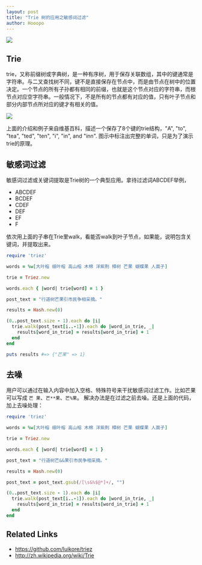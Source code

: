```yaml
---
layout: post
title: "Trie 树的应用之敏感词过滤"
author: Hooopo
---
```


![](https://gp1.wac.edgecastcdn.net/806614/photos/photos.500px.net/65000163/55dcc47e193e5540faaa5d97a70f06206f12cbbc/5.jpg)

## Trie

trie，又称前缀树或字典树，是一种有序树，用于保存关联数组，其中的键通常是字符串。与二叉查找树不同，键不是直接保存在节点中，而是由节点在树中的位置决定。一个节点的所有子孙都有相同的前缀，也就是这个节点对应的字符串，而根节点对应空字符串。一般情况下，不是所有的节点都有对应的值，只有叶子节点和部分内部节点所对应的键才有相关的值。

![](http://upload.wikimedia.org/wikipedia/commons/thumb/b/be/Trie_example.svg/320px-Trie_example.svg.png)

上面的介绍和例子来自维基百科，描述一个保存了8个键的trie结构，"A", "to", "tea", "ted", "ten", "i", "in", and "inn". 图示中标注出完整的单词，只是为了演示trie的原理。

## 敏感词过滤

敏感词过滤或关键词提取是Trie树的一个典型应用。拿待过滤词ABCDEF举例，

* ABCDEF
* BCDEF
* CDEF
* DEF
* EF
* F

依次用上面的子串在Trie里walk，看能否walk到叶子节点，如果能，说明包含关键词，并提取出来。

```ruby
require 'triez'

words = %w[大叶榕 细叶榕 高山榕 木棉 洋紫荆 樟树 芒果 蝴蝶果 人面子]

trie = Triez.new

words.each { |word| trie[word] = 1 }

post_text = "行道树芒果引市民争相采摘。"

results = Hash.new(0)

(0..post_text.size - 1).each do |i|
  trie.walk(post_text[i..-1]).each do |word_in_trie, _|
    results[word_in_trie] = results[word_in_trie] + 1
  end
end

puts results #=> {"芒果" => 1}
```

## 去噪

用户可以通过在输入内容中加入空格、特殊符号来干扰敏感词过滤工作。比如芒果可以写成 `芒 果`、`芒**果`、`芒%果`。
解决办法是在过滤之前去噪。还是上面的代码，加上去噪处理：

```ruby
require 'triez'

words = %w[大叶榕 细叶榕 高山榕 木棉 洋紫荆 樟树 芒果 蝴蝶果 人面子]

trie = Triez.new

words.each { |word| trie[word] = 1 }

post_text = "行道树芒&&果引市民争相采摘。"

results = Hash.new(0)

post_text = post_text.gsub(/[\s&%$@*]+/, "")

(0..post_text.size - 1).each do |i|
  trie.walk(post_text[i..-1]).each do |word_in_trie, _|
    results[word_in_trie] = results[word_in_trie] + 1
  end
end
```

## Related Links

* https://github.com/luikore/triez
* http://zh.wikipedia.org/wiki/Trie